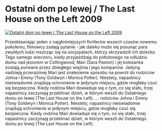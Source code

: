Ostatni dom po lewej / The Last House on the Left 2009 
=============
[![Ostatni dom po lewej / The Last House on the Left 2009 ](http://vidos.pl/images/player.gif)](http://vidos.pl/ostatni-dom-po-lewej-the-last-house-on-the-left-2009)

 Przedstawiając jeden z najgłośniejszych thrillerów wszech czasów nowemu pokoleniu, filmowcy zadają pytanie - jak daleko może się posunąć para zwykłych ludzi mszcząc się na socjopatach, którzy skrzywdzili ich dziecko. Tego samego wieczoru, kiedy przyjeżdżają do położonego na odludziu domu nad jeziorem w Collingwood, Mari (Sara Paxton) i jej koleżanka zostają porwane przez zbiegłego więźnia i jego kompanów. Jedyną nadzieją przerażonej Mari jest znalezienie sposobu na powrót do rodziców Johna i Emmy (Tony Goldwyn i Monica Potter). Niestety, napastnicy nieświadomie znajdują schronienie w jedynym miejscu, gdzie mogłaby czuć się bezpieczna. Kiedy rodzina Mari dowiaduje się o tym, co się stało, trzej napastnicy zaczynają przeklinać dzień, w którym weszli do Ostatniego domu po lewej (The Last House on the Left).   ... rodziców Johna i Emmy (Tony Goldwyn i Monica Potter). Niestety, napastnicy nieświadomie znajdują schronienie w jedynym miejscu, gdzie mogłaby czuć się bezpieczna. Kiedy rodzina Mari dowiaduje się o tym, co się stało, trzej napastnicy zaczynają przeklinać dzień, w którym weszli do Ostatniego domu po lewej (The Last House on the Left).

